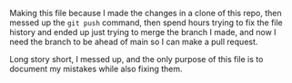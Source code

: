 Making this file because I made the changes in a clone of this repo, then messed up the `git push` command,
then spend hours trying to fix the file history and ended up just trying to merge the branch I made,
and now I need the branch to be ahead of main so I can make a pull request.

Long story short, I messed up, and the only purpose of this file is to document my mistakes while also fixing them.
